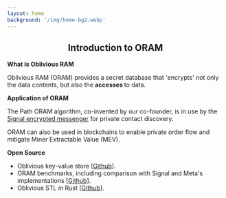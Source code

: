 ```yaml
---
layout: home
background: '/img/home-bg2.webp'
---
```

<h2 style="text-align: center;">Introduction to ORAM</h2>

**What is Oblivious RAM**

Oblivious RAM (ORAM) provides a secret database that 'encrypts' not only the data contents, but also the <b> accesses </b> to data.

**Application of ORAM**

The Path ORAM algorithm, co-invented
by our co-founder, 
is in use by the [Signal encrypted messenger](https://signal.org/blog/building-faster-oram/) for private contact discovery. 
<br>

ORAM can also be used in blockchains to enable private order flow and mitigate Miner Extractable Value (MEV).

**Open Source**

<ul>
<li>
Oblivious key-value store [<a href="https://github.com/obliviouslabs/oram">Github</a>].
</li>
<li>
ORAM benchmarks, including comparison with Signal and Meta's implementations [<a href="https://github.com/obliviouslabs/benchmarks">Github</a>].
</li>
<li>
Oblivious STL in Rust [<a href="https://github.com/obliviouslabs/rostl">Github</a>].
</li>
</ul>


